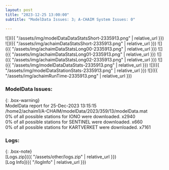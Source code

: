 ```yaml
---
layout: post
title: "2023-12-25 13:00:00"
subtitle: "ModelData Issues: 3; A-CHAIM System Issues: 0"

---
```


![]({{ "/assets/img/modelDataDataStatsShort-2335913.png" | relative_url }})
![]({{ "/assets/img/achaimDataStatsShort-2335913.png" | relative_url }})
![]({{ "/assets/img/achaimDataStatsLong00-2335913.png" | relative_url }})
![]({{ "/assets/img/achaimDataStatsLong01-2335913.png" | relative_url }})
![]({{ "/assets/img/achaimDataStatsLong02-2335913.png" | relative_url }})
![]({{ "/assets/img/modelDataDataStats-2335913.png" | relative_url }})
![]({{ "/assets/img/modelDataStationStats-2335913.png" | relative_url }})
![]({{ "/assets/img/achaimRunTime-2335913.png" | relative_url }})


### ModelData Issues:  
  
{: .box-warning}  
 ModelData report for 25-Dec-2023 13:15:15   
 /home2/achaim1/A-CHAIM/modelData/2023/359/13/modelData.mat   
 0% of all possible stations for IONO were downloaded. x2940   
 0% of all possible stations for SENTINEL were downloaded. x660   
 0% of all possible stations for KARTVERKET were downloaded. x7161   
  


### Logs:  
  
{: .box-note}  
[Logs.zip]({{ "/assets/other/logs.zip" | relative_url }})  
[Log Info]({{ "/logInfo" | relative_url }})  
